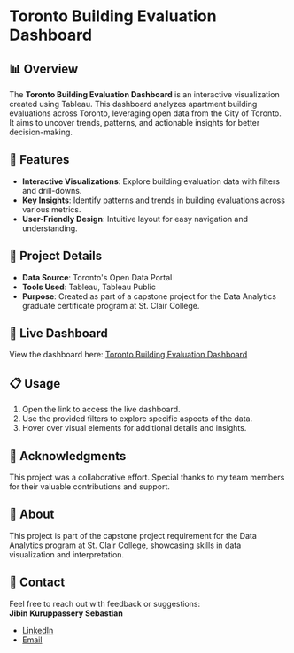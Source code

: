 

# Toronto Building Evaluation Dashboard  

## 📊 Overview  
The **Toronto Building Evaluation Dashboard** is an interactive visualization created using Tableau. This dashboard analyzes apartment building evaluations across Toronto, leveraging open data from the City of Toronto. It aims to uncover trends, patterns, and actionable insights for better decision-making.

## 🌟 Features  
- **Interactive Visualizations**: Explore building evaluation data with filters and drill-downs.  
- **Key Insights**: Identify patterns and trends in building evaluations across various metrics.  
- **User-Friendly Design**: Intuitive layout for easy navigation and understanding.  

## 📂 Project Details  
- **Data Source**: Toronto's Open Data Portal  
- **Tools Used**: Tableau, Tableau Public  
- **Purpose**: Created as part of a capstone project for the Data Analytics graduate certificate program at St. Clair College.  

## 🚀 Live Dashboard  
View the dashboard here: [Toronto Building Evaluation Dashboard](https://public.tableau.com/app/profile/jibin.kuruppassery.sebastian/viz/TorontoBuildingEvaluationDashboard/Dashboard)  

## 📋 Usage  
1. Open the link to access the live dashboard.  
2. Use the provided filters to explore specific aspects of the data.  
3. Hover over visual elements for additional details and insights.  

## 🤝 Acknowledgments  
This project was a collaborative effort. Special thanks to my team members for their valuable contributions and support.  

## 📌 About  
This project is part of the capstone project requirement for the Data Analytics program at St. Clair College, showcasing skills in data visualization and interpretation.

## 📧 Contact  
Feel free to reach out with feedback or suggestions:  
**Jibin Kuruppassery Sebastian**  
- [LinkedIn](https://www.linkedin.com/in/jibinksebastian/)  
- [Email](mailto:jibinjks@gmail.com)  


